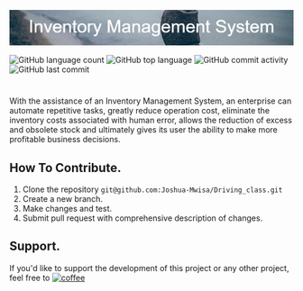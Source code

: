 ![Painter logo](https://github.com/Joshua-Mwisa/Inventory-Management/blob/master/Inventory_Management_System.png)

![GitHub language count](https://img.shields.io/github/languages/count/Joshua-Mwisa/Redot) 
![GitHub top language](https://img.shields.io/github/languages/top/Joshua-Mwisa/Redot)
![GitHub commit activity](https://img.shields.io/github/commit-activity/w/Joshua-Mwisa/Redot) 
![GitHub last commit](https://img.shields.io/github/last-commit/Joshua-Mwisa/Redot)

#

With the assistance of an Inventory Management System, an enterprise can automate repetitive tasks, greatly reduce operation cost, eliminate the inventory costs associated with human error, allows the reduction of excess and obsolete stock and ultimately gives its user the ability to make more profitable business decisions.


## How To Contribute.

1. Clone the repository ``` git@github.com:Joshua-Mwisa/Driving_class.git ```
2. Create a new branch.
3. Make changes and test.
4. Submit pull request with comprehensive description of changes.

## Support.

If you'd like to support the development of this project or any other project, feel free to [![coffee](https://github.com/Joshua-Mwisa/Driving_class/blob/master/coffee.png)](https://www.buymeacoffee.com/josh_m) 
